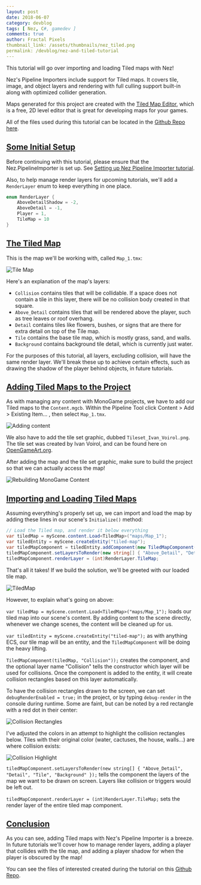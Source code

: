 ```yaml
---
layout: post
date: 2018-06-07
category: devblog
tags: [ Nez, C#, gamedev ]
comments: true
author: Fractal Pixels
thumbnail_link: /assets/thumbnails/nez_tiled.png
permalink: /devblog/nez-and-tiled-tutorial
---
```


This tutorial will go over importing and loading Tiled maps with Nez!

Nez's Pipeline Importers include support for Tiled maps. It covers tile, image, and object layers and rendering with full culling support built-in along with optimized collider generation. 

Maps generated for this project are created with the [Tiled Map Editor](https://www.mapeditor.org/), which is a free, 2D level editor that is great for developing maps for your games. 

All of the files used during this tutorial can be located in the [Github Repo here](https://github.com/LeeCombs/NezTutorial-FractalPixels/tree/master/Nez_and_Tiled).

## [Some Initial Setup](#some-initial-setup)

Before continuing with this tutorial, please ensure that the Nez.PipelineImporter is set up. See [Setting up Nez Pipeline Importer tutorial](/devblog/nez-installation-tutorial.html#adding-nez-pipeline-importer).

Also, to help manage render layers for upcoming tutorials, we'll add a `RenderLayer` enum to keep everything in one place.

```csharp
enum RenderLayer {
    AboveDetailShadow = -2,
    AboveDetail = -1,
    Player = 1,
    TileMap = 10
}
```



## [The Tiled Map](#the-tiled-map)

This is the map we'll be working with, called `Map_1.tmx`:

![Tile Map](\assets\tiled\TiledMap.png)

Here's an explanation of the map's layers:

 - `Collision` contains tiles that will be collidable. If a space does not contain a tile in this layer, there will be no collision body created in that square.
 - `Above_Detail` contains tiles that will be rendered above the player, such as tree leaves or roof overhang.
 - `Detail` contains tiles like flowers, bushes, or signs that are there for extra detail on top of the Tile map.
 - `Tile` contains the base tile map, which is mostly grass, sand, and walls.
 - `Background` contains background tile detail, which is currently just water.

For the purposes of this tutorial, all layers, excluding collision, will have the same render layer. We'll break these up to achieve certain effects, such as drawing the shadow of the player behind objects, in future tutorials.

## [Adding Tiled Maps to the Project](#adding-tiled-maps-to-the-project)

As with managing any content with MonoGame projects, we have to add our Tiled maps to the `Content.mgcb`. Within the Pipeline Tool click Content > Add > Existing Item... , then select `Map_1.tmx`.

![Adding content](\assets\tiled\Adding_Tiled_Map.png)

We also have to add the tile set graphic, dubbed `Tileset_Ivan_Voirol.png`. The tile set was created by Ivan Voirol, and can be found here on [OpenGameArt.org](https://opengameart.org/content/basic-map-32x32-by-silver-iv).

After adding the map and the tile set graphic, make sure to build the project so that we can actually access the map!

![Rebuilding MonoGame Content](\assets\tiled\Assets_Building.png)

## [Importing and Loading Tiled Maps](#importing-and-loading-tiled-maps)

Assuming everything's properly set up, we can import and load the map by adding these lines in our scene's `Initialize()` method:

```csharp
// Load the Tiled map, and render it below everything
var tiledMap = myScene.content.Load<TiledMap>("maps/Map_1");
var tiledEntity = myScene.createEntity("tiled-map");
var tiledMapComponent = tiledEntity.addComponent(new TiledMapComponent(tiledMap, "Collision"));
tiledMapComponent.setLayersToRender(new string[] { "Above_Detail", "Detail", "Tile", "Background" });
tiledMapComponent.renderLayer = (int)RenderLayer.TileMap;
```

That's all it takes! If we build the solution, we'll be greeted with our loaded tile map.

![TiledMap](\assets\tiled\FirstTiledBuild.png)

However, to explain what's going on above:

`var tiledMap = myScene.content.Load<TiledMap>("maps/Map_1");` loads our tiled map into our scene's content. By adding content to the scene directly, whenever we change scenes, the content will be cleaned up for us.

`var tiledEntity = myScene.createEntity("tiled-map");` as with anything ECS, our tile map will be an entity, and the `TiledMapComponent` will be doing the heavy lifting.

`TiledMapComponent(tiledMap, "Collision"));` creates the component, and the optional layer name "Collision" tells the constructor which layer will be used for collisions. Once the component is added to the entity, it will create collision rectangles based on this layer automatically. 

To have the collision rectangles drawn to the screen, we can set `debugRenderEnabled = true;` in the project, or by typing `debug-render` in the console during runtime. Some are faint, but can be noted by a red rectangle with a red dot in their center:

![Collision Rectangles](\assets\tiled\Collision_Rects.png)

I've adjusted the colors in an attempt to highlight the collision rectangles below. Tiles with their original color (water, cactuses, the house, walls...) are where collision exists:

![Collision Highlight](\assets\tiled\Collision_Rects_Highlight.png)

`tiledMapComponent.setLayersToRender(new string[] { "Above_Detail", "Detail", "Tile", "Background" });` tells the component the layers of the map we want to be drawn on screen. Layers like collision or triggers would be left out.

`tiledMapComponent.renderLayer = (int)RenderLayer.TileMap;`  sets the render layer of the entire tiled map component.

## [Conclusion](#conclusion)

As you can see, adding Tiled maps with Nez's Pipeline Importer is a breeze. In future tutorials we'll cover how to manage render layers, adding a player that collides with the tile map, and adding a player shadow for when the player is obscured by the map!

You can see the files of interested created during the tutorial on this [Github Repo](https://github.com/LeeCombs/NezTutorial-FractalPixels/tree/master/Nez_and_Tiled).